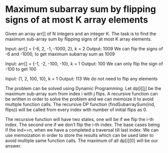 
# Maximum subarray sum by flipping signs of at most K array elements




Given an array arr[] of N integers and an integer K. The task is to find the maximum sub-array sum by flipping signs of at most K array elements.


Input: arr[] = {-6, 2, -1, -1000, 2}, k = 2
Output: 1009
We can flip the signs of -6 and -1000, to get maximum subarray sum as 1009



Input: arr[] = {-1, -2, -100, -10}, k = 1
Output: 100
We can only flip the sign of -100 to get 100

Input: {1, 2, 100, 10}, k = 1
Output: 113
We do not need to flip any elements






The problem can be solved using Dynamic Programming. Let dp[i][j] be the maximum sub-array sum from index i with j flips. A recursive function can be written in order to solve the problem and we can memoize it to avoid multiple function calls. The recursive DP function (findSubarraySum(ind, flips)) will be called from every index with number of initial flips as 0.



The recursive function will have two states, one will be if we flip the i-th index. The second one if we don’t flip the i-th index. The base cases being if the ind==n, when we have a completed a traversal till last index. We can use memoization in order to store the results which can be used later to avoid multiple same function calls. The maximum of all dp[i][0] will be our answer.


